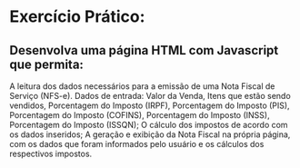 # Exercício Prático:

## Desenvolva uma página HTML com Javascript que permita:
A leitura dos dados necessários para a emissão de uma Nota Fiscal de Serviço (NFS-e). 
Dados de entrada: 
Valor da Venda, 
Itens que estão sendo vendidos, 
Porcentagem do Imposto (IRPF), 
Porcentagem do Imposto (PIS), 
Porcentagem do Imposto (COFINS), 
Porcentagem do Imposto (INSS), 
Porcentagem do Imposto (ISSQN);
O cálculo dos impostos de acordo com os dados inseridos;
A geração e exibição da Nota Fiscal na própria página, com os dados que foram informados pelo usuário e os cálculos dos respectivos impostos.